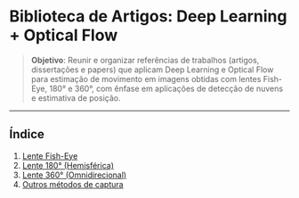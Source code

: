 # Biblioteca de Artigos: Deep Learning + Optical Flow

> **Objetivo**: Reunir e organizar referências de trabalhos (artigos, dissertações e papers) que aplicam Deep Learning e Optical Flow para estimação de movimento em imagens obtidas com lentes Fish-Eye, 180° e 360°, com ênfase em aplicações de detecção de nuvens e estimativa de posição.

---

## Índice

1. [Lente Fish-Eye](#fish-eye)  
2. [Lente 180° (Hemisférica)](#hemisferica)  
3. [Lente 360° (Omnidirecional)](#omnidirecional)  
4. [Outros métodos de captura](#outros)